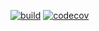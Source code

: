 [![build](https://github.com/rodi0878/NNPTP21-2/actions/workflows/maven.yml/badge.svg)](https://github.com/rodi0878/NNPTP21-2/actions/workflows/maven.yml)
[![codecov](https://codecov.io/gh/rodi0878/NNPTP21-2/branch/main/graph/badge.svg?token=I9R0SITMSH)](https://codecov.io/gh/rodi0878/NNPTP21-2)

